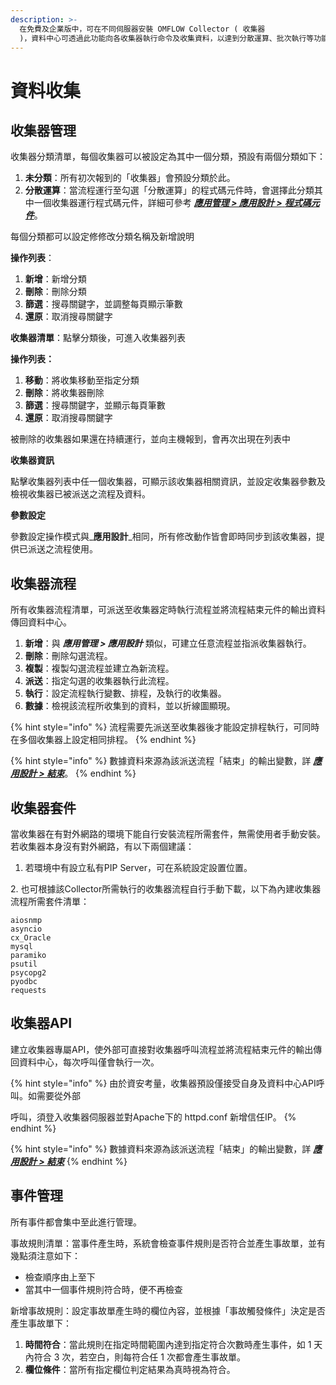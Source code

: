 ```yaml
---
description: >-
  在免費及企業版中，可在不同伺服器安裝 OMFLOW Collector ( 收集器
  )，資料中心可透過此功能向各收集器執行命令及收集資料，以達到分散運算、批次執行等功能。
---
```


# 資料收集

## 收集器管理

收集器分類清單，每個收集器可以被設定為其中一個分類，預設有兩個分類如下：

1. **未分類**：所有初次報到的「收集器」會預設分類於此。
2. **分散運算**：當流程運行至勾選「分散運算」的程式碼元件時，會選擇此分類其中一個收集器運行程式碼元件，詳細可參考 [_**應用管理 > 應用設計 >**_ ](6.md#cheng-shi-ma)[_**程式碼元件**_](6.md#cheng-shi-ma)。

每個分類都可以設定修修改分類名稱及新增說明

**操作列表**：

1. **新增**：新增分類
2. **刪除**：刪除分類
3. **篩選**：搜尋關鍵字，並調整每頁顯示筆數
4. **還原**：取消搜尋關鍵字

**收集器清單**：點擊分類後，可進入收集器列表

**操作列表：**

1. **移動**：將收集移動至指定分類
2. **刪除**：將收集器刪除
3. **篩選**：搜尋關鍵字，並顯示每頁筆數
4. **還原**：取消搜尋關鍵字

被刪除的收集器如果還在持續運行，並向主機報到，會再次出現在列表中

**收集器資訊**

點擊收集器列表中任一個收集器，可顯示該收集器相關資訊，並設定收集器參數及檢視收集器已被派送之流程及資料。

**參數設定**

參數設定操作模式與_**應用設計**_相同，所有修改動作皆會即時同步到該收集器，提供已派送之流程使用。

## 收集器流程

所有收集器流程清單，可派送至收集器定時執行流程並將流程結束元件的輸出資料傳回資料中心。

1. **新增**：與 _**應用管理 > 應用設計**_ 類似，可建立任意流程並指派收集器執行。
2. **刪除**：刪除勾選流程。
3. **複製**：複製勾選流程並建立為新流程。
4. **派送**：指定勾選的收集器執行此流程。
5. **執行**：設定流程執行變數、排程，及執行的收集器。
6. **數據**：檢視該流程所收集到的資料，並以折線圖顯現。

{% hint style="info" %}
流程需要先派送至收集器後才能設定排程執行，可同時在多個收集器上設定相同排程。
{% endhint %}

{% hint style="info" %}
數據資料來源為該派送流程「結束」的輸出變數，詳 [_**應用設計 > 結束**_](6.md#jie-shu)。
{% endhint %}

## 收集器套件

當收集器在有對外網路的環境下能自行安裝流程所需套件，無需使用者手動安裝。若收集器本身沒有對外網路，有以下兩個建議：

1. 若環境中有設立私有PIP Server，可在系統設定設置位置。

&#x20;   2\. 也可根據該Collector所需執行的收集器流程自行手動下載，以下為內建收集器流程所需套件清單：

```
aiosnmp
asyncio
cx_Oracle
mysql
paramiko
psutil
psycopg2
pyodbc
requests
```

## 收集器API

建立收集器專屬API，使外部可直接對收集器呼叫流程並將流程結束元件的輸出傳回資料中心，每次呼叫僅會執行一次。

{% hint style="info" %}
由於資安考量，收集器預設僅接受自身及資料中心API呼叫。如需要從外部

呼叫，須登入收集器伺服器並對Apache下的 httpd.conf 新增信任IP。
{% endhint %}

{% hint style="info" %}
數據資料來源為該派送流程「結束」的輸出變數，詳 [_**應用設計 > 結束**_](6.md#jie-shu)
{% endhint %}

## 事件管理

所有事件都會集中至此進行管理。

事故規則清單：當事件產生時，系統會檢查事件規則是否符合並產生事故單，並有幾點須注意如下：

* 檢查順序由上至下
* 當其中一個事件規則符合時，便不再檢查

新增事故規則：設定事故單產生時的欄位內容，並根據「事故觸發條件」決定是否產生事故單下：

1. **時間符合**：當此規則在指定時間範圍內達到指定符合次數時產生事件，如 1 天內符合 3 次，若空白，則每符合任 1 次都會產生事故單。
2. **欄位條件**：當所有指定欄位判定結果為真時視為符合。
